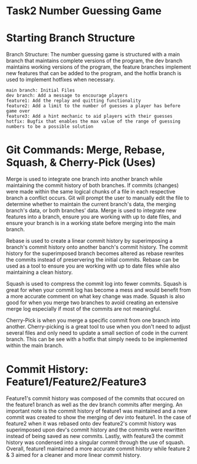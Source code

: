 # Task2 Number Guessing Game

# Starting Branch Structure
Branch Structure: The number guessing game is structured with a main branch that maintains complete versions of the program, the dev branch maintains working versions of the program, the feature branches implement new features that can be added to the program, and the hotfix branch is used to implement hotfixes when necessary. 

    main branch: Initial Files 
    dev branch: Add a message to encourage players 
    feature1: Add the replay and quitting functionality 
    feature2: Add a limit to the number of guesses a player has before game over
    feature3: Add a hint mechanic to aid players with their guesses
    hotfix: Bugfix that enables the max value of the range of guessing numbers to be a possible solution 

# Git Commands: Merge, Rebase, Squash, & Cherry-Pick (Uses)
Merge is used to integrate one branch into another branch while maintaining the commit history of both branches. If commits (changes) were made within the same logical chunks of a file in each respective branch a conflict occurs. Git will prompt the user to manually edit the file to determine whether to maintain the current branch's data, the merging branch's data, or both branches' data. Merge is used to integrate new features into a branch, ensure you are working with up to date files, and ensure your branch is in a working state before merging into the main branch. 

Rebase is used to create a linear commit history by superimposing a branch's commit history onto another banch's commit history. The commit history for the superimposed branch becomes altered as rebase rewrites the commits instead of preservering the initial commits. Rebase can be used as a tool to ensure you are working with up to date files while also maintaining a clean history. 

Squash is used to compress the commit log into fewer commits. Squash is great for when your commit log has become a mess and would benefit from a more accurate comment on what key change was made. Squash is also good for when you merge two branches to avoid creating an extensive merge log especially if most of the commits are not meaningful. 

Cherry-Pick is when you merge a specific commit from one branch into another. Cherry-picking is a great tool to use when you don't need to adjust several files and only need to update a small section of code in the current branch. This can be see with a hotfix that simply needs to be implemented within the main branch.

# Commit History: Feature1/Feature2/Feature3
Feature1's commit history was composed of the commits that occured on the feature1 branch as well as the dev branch commits after merging. An important note is the commit history of feature1 was maintained and a new commit was created to show the merging of dev into feature1. In the case of feature2 when it was rebased onto dev feature2's commit history was superimposed upon dev's commit history and the commits were rewritten instead of being saved as new commits. Lastly, with feature3 the commit history was condensed into a singular commit through the use of squash. Overall, feature1 maintained a more accurate commit history while feature 2 & 3 aimed for a cleaner and more linear commit history. 

